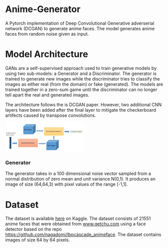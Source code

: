# Anime-Generator
A Pytorch implementation of Deep Convolutional Generative adverserial network (DCGAN) to generate anime faces.
The model generates anime faces from random noise given as input.

# Model Architecture
GANs are a self-supervised approach used to train generative models by using two sub-models: a Generator and a Discriminator. 
The generator is trained to generate new images while the discriminator tries to 
classify the images as either real (from the domain) or fake (generated). The models are trained together in a zero-sum 
game until the discriminator can no longer tell apart the real and generated images.  
 
The architecture follows the is DCGAN paper. However, two additional CNN layers have been added after the final layer to mitigate the checkerboard artifects caused by transpose convolutions.

<img src="content/gan-framework.png" height=50% width=50%>

### Generator
The generator takes in a 100 dimensional noise vector sampled from a normal distribution of zero mean and unit variance N(0,1).
It produces an image of size (64,64,3) with pixel values of the range [-1,1].

# Dataset 
The dataset is available [here](https://www.kaggle.com/soumikrakshit/anime-faces) on Kaggle. The dataset consists of 21551 anime faces that were obtained from www.getchu.com using a face
detector based on the repo https://github.com/nagadomi/lbpcascade_animeface.
The dataset contains images of size 64 by 64 pixels.
  
